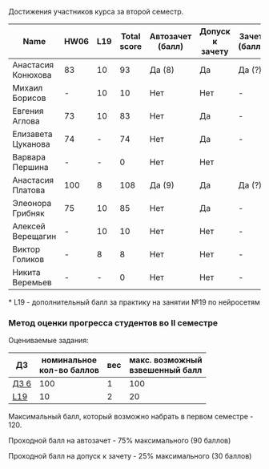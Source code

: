 Достижения участников курса за второй семестр.

| Name               | HW06 | L19  | Total score | Автозачет (балл) | Допуск к зачету | Зачет (балл) |
| ------------------ | ---- | ---- | ----------- | ---------------- | --------------- | ------------ |
| Анастасия Конюхова | 83   | 10   | 93          | Да (8)           | Да              | Да (?)       |
| Михаил Борисов     | -    | 10   | 10          | Нет              | Нет             | -            |
| Евгения Аглова     | 73   | 10   | 83          | Нет              | Да              | -            |
| Елизавета Цуканова | 74   | -    | 74          | Нет              | Да              | -            |
| Варвара Першина    | -    | -    | 0           | Нет              | Нет             |              |
| Анастасия Платова  | 100  | 8    | 108         | Да (9)           | Да              | Да (?)       |
| Элеонора Грибняк   | 75   | 10   | 85          | Нет              | Да              | -            |
| Алексей Верещагин  | -    | 10   | 10          | Нет              | Нет             | -            |
| Виктор Голиков     | -    | 8    | 8           | Нет              | Нет             | -            |
| Никита Веремьев    | -    | -    | 0           | Нет              | Нет             | -            |

\* L19 - дополнительный балл за практику на занятии №19 по нейросетям




### Метод оценки прогресса студентов во II семестре

Оцениваемые задания:

| ДЗ                                                                          | номинальное<br>кол-во баллов | вес  | макс. возможный<br>взвешенный балл |
| --------------------------------------------------------------------------- | ---------------------------- | ---- | ---------------------------------- |
| [ДЗ 6](https://github.com/MKrinitskiy/ML4ES1-F2020-S2021/blob/master/HW06/) | 100                          | 1    | 100                                |
| [L19](https://github.com/MKrinitskiy/ML4ES1-F2020-S2021/tree/master/Lect19) | 10                           | 2    | 20                                 |

Максимальный балл, который возможно набрать в первом семестре - 120.

Проходной балл на автозачет - 75% максимального (90 баллов)

Проходной балл на допуск к зачету - 25% максимального (30 баллов)

